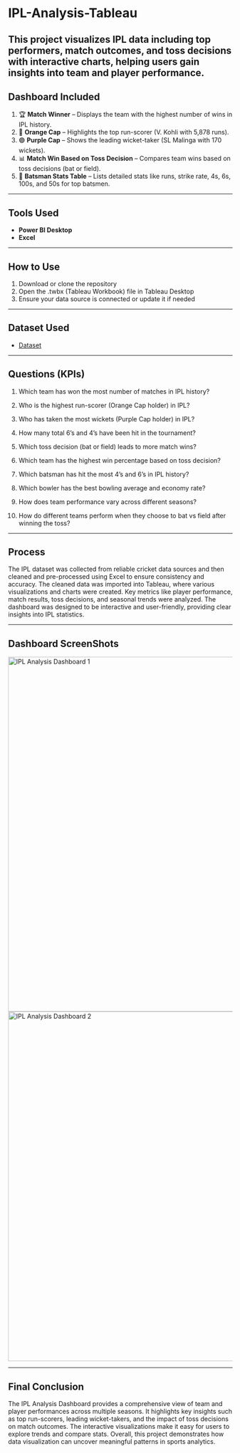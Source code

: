 # IPL-Analysis-Tableau
This project visualizes IPL data including top performers, match outcomes, and toss decisions with interactive charts, helping users gain insights into team and player performance. 
---
## Dashboard Included

1. 🏆 **Match Winner** – Displays the team with the highest number of wins in IPL history.
2. 🧢 **Orange Cap** – Highlights the top run-scorer (V. Kohli with 5,878 runs).
3. 🟣 **Purple Cap** – Shows the leading wicket-taker (SL Malinga with 170 wickets).
4. 📊 **Match Win Based on Toss Decision** – Compares team wins based on toss decisions (bat or field).
5. 👕 **Batsman Stats Table** – Lists detailed stats like runs, strike rate, 4s, 6s, 100s, and 50s for top batsmen.


---
## Tools Used
- **Power BI Desktop**
- **Excel**

---
## How to Use
1. Download or clone the repository
2. Open the .twbx (Tableau Workbook) file in Tableau Desktop
3. Ensure your data source is connected or update it if needed


---
## Dataset Used
- <a href="https://github.com/SHREYAK124/IPL-Analysis-Tableau/tree/main/Raw%20Data">Dataset</a>

---
## Questions (KPIs)
 1. Which team has won the most number of matches in IPL history?

 2. Who is the highest run-scorer (Orange Cap holder) in IPL?

 3. Who has taken the most wickets (Purple Cap holder) in IPL?

 4. How many total 6’s and 4’s have been hit in the tournament?

 5. Which toss decision (bat or field) leads to more match wins?

 6. Which team has the highest win percentage based on toss decision?

 7. Which batsman has hit the most 4’s and 6’s in IPL history?

 8. Which bowler has the best bowling average and economy rate?

 9. How does team performance vary across different seasons?

 10. How do different teams perform when they choose to bat vs field after winning the toss?

---
## Process
The IPL dataset was collected from reliable cricket data sources and then cleaned and pre-processed using Excel to ensure consistency and accuracy. The cleaned data was imported into Tableau, where various visualizations and charts were created. Key metrics like player performance, match results, toss decisions, and seasonal trends were analyzed. The dashboard was designed to be interactive and user-friendly, providing clear insights into IPL statistics.

---
## Dashboard ScreenShots
<img width="1602" height="797" alt="IPL Analysis Dashboard 1" src="https://github.com/user-attachments/assets/6afad2da-0a91-494c-b7f0-ed651f22bde0" />

<img width="1609" height="786" alt="IPL Analysis Dashboard 2" src="https://github.com/user-attachments/assets/60ae7097-ffba-4af9-8886-9f7a32710565" />

---
## Final Conclusion
The IPL Analysis Dashboard provides a comprehensive view of team and player performances across multiple seasons. It highlights key insights such as top run-scorers, leading wicket-takers, and the impact of toss decisions on match outcomes. The interactive visualizations make it easy for users to explore trends and compare stats. Overall, this project demonstrates how data visualization can uncover meaningful patterns in sports analytics.





